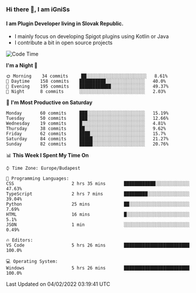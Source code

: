 ### Hi there 👋, I am iGniSs

#### I am Plugin Developer living in Slovak Republic.
- I mainly focus on developing Spigot plugins using Kotlin or Java
- I contribute a bit in open source projects

<!--START_SECTION:waka-->
![Code Time](http://img.shields.io/badge/Code%20Time-774%20hrs%2038%20mins-blue)

**I'm a Night 🦉** 

```text
🌞 Morning    34 commits     ██░░░░░░░░░░░░░░░░░░░░░░░   8.61% 
🌆 Daytime    158 commits    ██████████░░░░░░░░░░░░░░░   40.0% 
🌃 Evening    195 commits    ████████████░░░░░░░░░░░░░   49.37% 
🌙 Night      8 commits      ░░░░░░░░░░░░░░░░░░░░░░░░░   2.03%

```
📅 **I'm Most Productive on Saturday** 

```text
Monday       60 commits     ███░░░░░░░░░░░░░░░░░░░░░░   15.19% 
Tuesday      50 commits     ███░░░░░░░░░░░░░░░░░░░░░░   12.66% 
Wednesday    19 commits     █░░░░░░░░░░░░░░░░░░░░░░░░   4.81% 
Thursday     38 commits     ██░░░░░░░░░░░░░░░░░░░░░░░   9.62% 
Friday       62 commits     ████░░░░░░░░░░░░░░░░░░░░░   15.7% 
Saturday     84 commits     █████░░░░░░░░░░░░░░░░░░░░   21.27% 
Sunday       82 commits     █████░░░░░░░░░░░░░░░░░░░░   20.76%

```


📊 **This Week I Spent My Time On** 

```text
⌚︎ Time Zone: Europe/Budapest

💬 Programming Languages: 
CSS                      2 hrs 35 mins       ████████████░░░░░░░░░░░░░   47.63% 
TypeScript               2 hrs 7 mins        █████████░░░░░░░░░░░░░░░░   39.04% 
Python                   25 mins             ██░░░░░░░░░░░░░░░░░░░░░░░   7.69% 
HTML                     16 mins             █░░░░░░░░░░░░░░░░░░░░░░░░   5.1% 
JSON                     1 min               ░░░░░░░░░░░░░░░░░░░░░░░░░   0.49%

🔥 Editors: 
VS Code                  5 hrs 26 mins       █████████████████████████   100.0%

💻 Operating System: 
Windows                  5 hrs 26 mins       █████████████████████████   100.0%

```


 Last Updated on 04/02/2022 03:19:41 UTC
<!--END_SECTION:waka-->